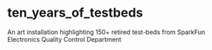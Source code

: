 # ten_years_of_testbeds
An art installation highlighting 150+ retired test-beds from SparkFun Electronics Quality Control Department
